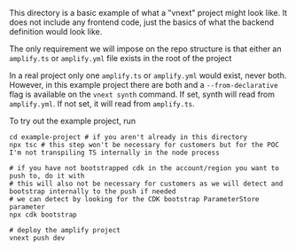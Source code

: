 This directory is a basic example of what a "vnext" project might look like. It does not include any frontend code, just the basics of what the backend definition would look like.

The only requirement we will impose on the repo structure is that either an `amplify.ts` or `amplify.yml` file exists in the root of the project

In a real project only one `amplify.ts` or `amplify.yml` would exist, never both. However, in this example project there are both and a `--from-declarative` flag is available on the `vnext synth` command. If set, synth will read from `amplify.yml`. If not set, it will read from `amplify.ts`.

To try out the example project, run

```
cd example-project # if you aren't already in this directory
npx tsc # this step won't be necessary for customers but for the POC I'm not transpiling TS internally in the node process

# if you have not bootstrapped cdk in the account/region you want to push to, do it with
# this will also not be necessary for customers as we will detect and bootstrap internally to the push if needed
# we can detect by looking for the CDK bootstrap ParameterStore parameter
npx cdk bootstrap

# deploy the amplify project
vnext push dev
```
